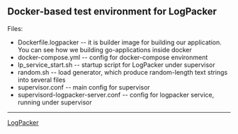 ## Docker-based test environment for LogPackerFiles:  * Dockerfile.logpacker -- it is builder image for building our application. You can see how we building go-applications inside docker   * docker-compose.yml -- config for docker-compose environment   * lp_service_start.sh -- startup script for LogPacker under supervisor   * random.sh -- load generator, which produce random-length text strings into several files   * supervisor.conf -- main config for supervisor  * supervisord-logpacker-server.conf -- config for logpacker service, running under supervisor   ---[LogPacker](https://logpacker.com)